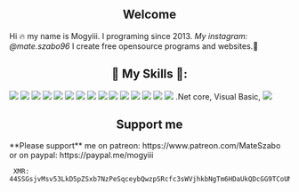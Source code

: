 

## <h2 align="center">Welcome</h2>

 Hi 🔥 my name is Mogyiii. I programing since 2013.
*My instagram: @mate.szabo96* 
I create free opensource programs and websites.🔨
<h2 align="center">🔧  My Skills 💯:</h2>
<img src="https://img.shields.io/badge/-HTML5-E34F26?style=for-the-badge&logo=html5&logoColor=white">
<img src="https://img.shields.io/badge/-CSS3-1572B6?style=for-the-badge&logo=css3&logoColor=white">
<img src="https://img.shields.io/badge/-Bootstrap-563D7C?style=for-the-badge&logo=bootstrap&logoColor=white">
<img src="https://img.shields.io/badge/-JavaScript-black?style=for-the-badge&logo=javascript&logoColor=eed718"> 
<img src="https://img.shields.io/badge/-Windows-0078D6?style=for-the-badge&logo=Windows">
<img src="https://img.shields.io/badge/-Git-F05032?style=for-the-badge&logo=Git&logoColor=white">
<img src="https://img.shields.io/badge/-Sass-black?style=for-the-badge&logo=Sass&logoColor=pink">
<img src="https://img.shields.io/badge/-C sharp-blue?style=for-the-badge&logo=C Sharp&logoColor=white">
<img src="https://img.shields.io/badge/-Java-white?style=for-the-badge&logo=Java&logoColor=red">
<img src="https://img.shields.io/badge/-Postgresql-white?style=for-the-badge&logo=Postgresql&logoColor=blue">
<img src="https://img.shields.io/badge/-PHP-white?style=for-the-badge&logo=php&logoColor=purple">
<img src="https://img.shields.io/badge/-Jquery-white?style=for-the-badge&logo=jquery&logoColor=black">
<img src="https://img.shields.io/badge/-MySQL-white?style=for-the-badge&logo=MySQL&logoColor=orange">
<img src="https://img.shields.io/badge/-Visual studio-white?style=for-the-badge&logo=Visual studio&logoColor=purple">
<img src="https://img.shields.io/badge/-Visual studio-white?style=for-the-badge&logo=&logoColor=purple">
.Net core,  Visual Basic,

<img src="https://github-readme-stats.vercel.app/api?username=mogyiii&show_icons=true&include_all_commits=true&count_private=true&theme=algolia">
<h2 align="center">Support me</h2>
**Please support** me on patreon: https://www.patreon.com/MateSzabo or on paypal: https://paypal.me/mogyiii

     XMR: 44SSGsjvMsv53LkD5pZSxb7NzPeSqceybQwzpSRcfc3sWVjhkbNgTm6HDaUkQDcGG9TCoUMx7FNDxXE5iRJymncSLPkEa8C
